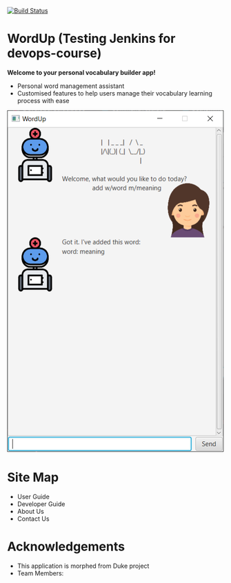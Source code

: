 [![Build Status](https://travis-ci.org/AY1920S1-CS2113-T14-3/main.svg?branch=master)](https://travis-ci.org/AY1920S1-CS2113-T14-3/main)

# WordUp (Testing Jenkins for devops-course)

**Welcome to your personal vocabulary builder app!**

* Personal word management assistant
* Customised features to help users manage their vocabulary learning process with ease

![WordUp Screenshot](https://github.com/AY1920S1-CS2113-T14-3/main/blob/master/docs/images/WordUp.PNG)

# Site Map

* User Guide
* Developer Guide
* About Us
* Contact Us

# Acknowledgements
* This application is morphed from Duke project
* Team Members: 
